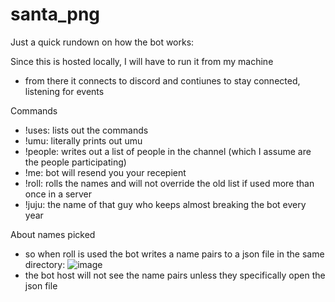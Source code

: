 # santa_png
Just a quick rundown on how the bot works:

Since this is hosted locally, I will have to run it from my machine
- from there it connects to discord and contiunes to stay connected, listening for events

Commands
- !uses: lists out the commands
- !umu: literally prints out umu
- !people: writes out a list of people in the channel (which I assume are the people participating)
- !me: bot will resend you your recepient 
- !roll: rolls the names and will not override the old list if used more than once in a server
- !juju: the name of that guy who keeps almost breaking the bot every year

About names picked
- so when roll is used the bot writes a name pairs to a json file in the same directory:
  ![image](https://user-images.githubusercontent.com/10038262/188301470-a6c51e28-1684-4d6a-8784-92c80f52a835.png)
- the bot host will not see the name pairs unless they specifically open the json file
